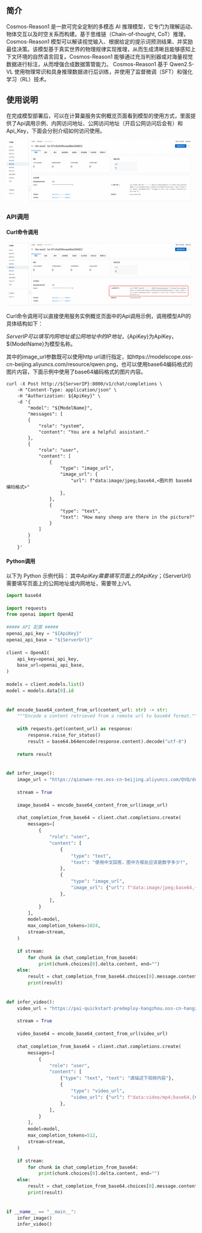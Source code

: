 ## 简介
Cosmos-Reason1 是一款可完全定制的多模态 AI 推理模型，它专门为理解运动、物体交互以及时空关系而构建。基于思维链（Chain-of-thought, CoT）推理，Cosmos-Reason1 模型可以解读视觉输入、根据给定的提示词预测结果、并奖励最佳决策。该模型基于真实世界的物理规律实现推理，从而生成清晰且能够感知上下文环境的自然语言回复。Cosmos-Reason1 能够通过充当判别器或对海量视觉数据进行标注，从而增强合成数据策管能力。 Cosmos-Reason1 基于 Qwen2.5-VL 使用物理常识和具身推理数据进行后训练，并使用了监督微调（SFT）和强化学习（RL）技术。

## 使用说明
在完成模型部署后，可以在计算巢服务实例概览页面看到模型的使用方式，里面提供了Api调用示例、内网访问地址、公网访问地址（开启公网访问后会有）和Api_Key，下面会分别介绍如何访问使用。

![img.png](../image-cn/img-llm-use-desc.png)

### API调用
#### Curl命令调用

![img.png](../image-cn/img-api-call.png)

Curl命令调用可以直接使用服务实例概览页面中的Api调用示例，调用模型API的具体结构如下：

${ServerIP}可以填写内网地址或公网地址中的IP地址，${ApiKey}为ApiKey，${ModelName}为模型名称。

其中的image_url参数既可以使用http url进行指定，如https://modelscope.oss-cn-beijing.aliyuncs.com/resource/qwen.png，也可以使用base64编码格式的图片内容，下面示例中使用了base64编码格式的图片内容。
```shell
curl -X Post http://${ServerIP}:8000/v1/chat/completions \
    -H "Content-Type: application/json" \
    -H "Authorization: ${ApiKey}" \
    -d '{
        "model": "${ModelName}",
        "messages": [
        {
            "role": "system",
            "content": "You are a helpful assistant."
        },
        {
            "role": "user",
            "content": [
                {
                    "type": "image_url",
                    "image_url": {
                        "url": f"data:image/jpeg;base64,<图片的 base64 编码格式>"
                    },
                },
                {
                    "type": "text",
                    "text": "How many sheep are there in the picture?"
                }
            ]
        }
        ]
    }'
```

#### Python调用
以下为 Python 示例代码： 其中${ApiKey}需要填写页面上的ApiKey；${ServerUrl}需要填写页面上的公网地址或内网地址，需要带上/v1。
```python
import base64

import requests
from openai import OpenAI

##### API 配置 #####
openai_api_key = "${ApiKey}"
openai_api_base = "${ServerUrl}"

client = OpenAI(
    api_key=openai_api_key,
    base_url=openai_api_base,
)

models = client.models.list()
model = models.data[0].id


def encode_base64_content_from_url(content_url: str) -> str:
    """Encode a content retrieved from a remote url to base64 format."""

    with requests.get(content_url) as response:
        response.raise_for_status()
        result = base64.b64encode(response.content).decode("utf-8")

    return result


def infer_image():
    image_url = "https://qianwen-res.oss-cn-beijing.aliyuncs.com/QVQ/demo.png"

    stream = True

    image_base64 = encode_base64_content_from_url(image_url)

    chat_completion_from_base64 = client.chat.completions.create(
        messages=[
            {
                "role": "user",
                "content": [
                    {
                        "type": "text",
                        "text": "使用中文回答，图中方框处应该是数字多少?",
                    },
                    {
                        "type": "image_url",
                        "image_url": {"url": f"data:image/jpeg;base64,{image_base64}"},
                    },
                ],
            }
        ],
        model=model,
        max_completion_tokens=1024,
        stream=stream,
    )

    if stream:
        for chunk in chat_completion_from_base64:
            print(chunk.choices[0].delta.content, end="")
    else:
        result = chat_completion_from_base64.choices[0].message.content
        print(result)


def infer_video():
    video_url = "https://pai-quickstart-predeploy-hangzhou.oss-cn-hangzhou.aliyuncs.com/modelscope/algorithms/ms-swift/video_demo.mp4"

    stream = True

    video_base64 = encode_base64_content_from_url(video_url)

    chat_completion_from_base64 = client.chat.completions.create(
        messages=[
            {
                "role": "user",
                "content": [
                    {"type": "text", "text": "请描述下视频内容"},
                    {
                        "type": "video_url",
                        "video_url": {"url": f"data:video/mp4;base64,{video_base64}"},
                    },
                ],
            }
        ],
        model=model,
        max_completion_tokens=512,
        stream=stream,
    )

    if stream:
        for chunk in chat_completion_from_base64:
            print(chunk.choices[0].delta.content, end="")
    else:
        result = chat_completion_from_base64.choices[0].message.content
        print(result)


if __name__ == "__main__":
    infer_image()
    infer_video()
```